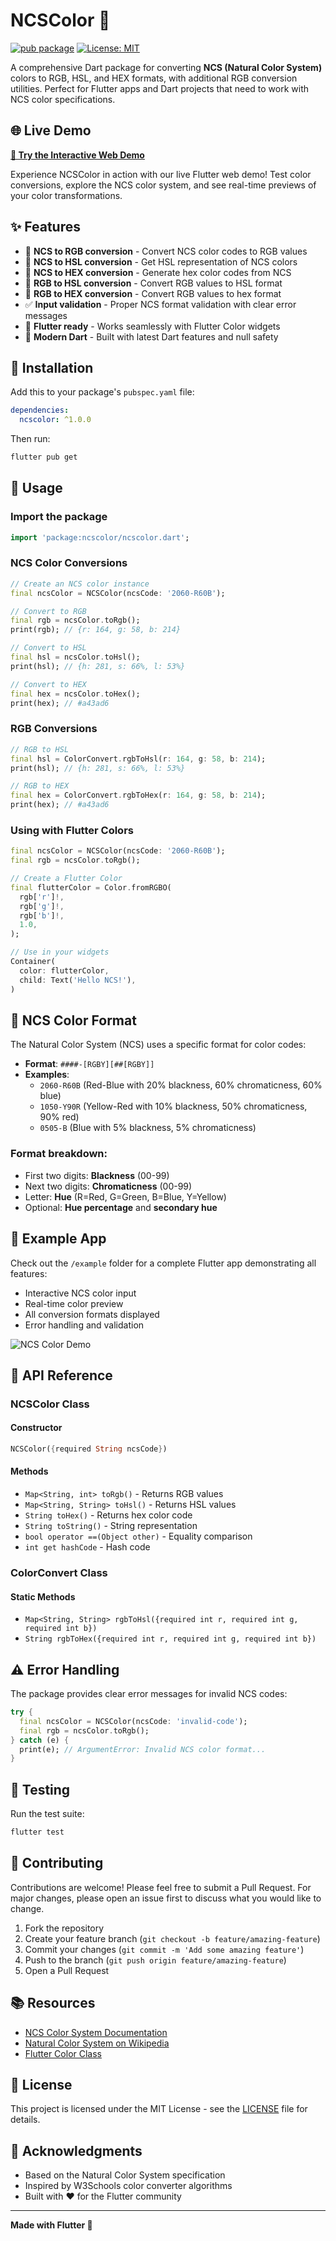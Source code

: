 # NCSColor 🎨

[![pub package](https://img.shields.io/pub/v/ncscolor.svg)](https://pub.dev/packages/ncscolor)
[![License: MIT](https://img.shields.io/badge/License-MIT-yellow.svg)](https://opensource.org/licenses/MIT)

A comprehensive Dart package for converting **NCS (Natural Color System)** colors to RGB, HSL, and HEX formats, with additional RGB conversion utilities. Perfect for Flutter apps and Dart projects that need to work with NCS color specifications.

## 🌐 Live Demo

**[🚀 Try the Interactive Web Demo](https://mohamedabd0.github.io/ncscolor/)**

Experience NCSColor in action with our live Flutter web demo! Test color conversions, explore the NCS color system, and see real-time previews of your color transformations.

## ✨ Features

- 🎯 **NCS to RGB conversion** - Convert NCS color codes to RGB values
- 🌈 **NCS to HSL conversion** - Get HSL representation of NCS colors
- 🎨 **NCS to HEX conversion** - Generate hex color codes from NCS
- 🔄 **RGB to HSL conversion** - Convert RGB values to HSL format
- 🔄 **RGB to HEX conversion** - Convert RGB values to hex format
- ✅ **Input validation** - Proper NCS format validation with clear error messages
- 📱 **Flutter ready** - Works seamlessly with Flutter Color widgets
- 🚀 **Modern Dart** - Built with latest Dart features and null safety

## 🚀 Installation

Add this to your package's `pubspec.yaml` file:

```yaml
dependencies:
  ncscolor: ^1.0.0
```

Then run:

```bash
flutter pub get
```

## 📖 Usage

### Import the package

```dart
import 'package:ncscolor/ncscolor.dart';
```

### NCS Color Conversions

```dart
// Create an NCS color instance
final ncsColor = NCSColor(ncsCode: '2060-R60B');

// Convert to RGB
final rgb = ncsColor.toRgb();
print(rgb); // {r: 164, g: 58, b: 214}

// Convert to HSL
final hsl = ncsColor.toHsl();
print(hsl); // {h: 281, s: 66%, l: 53%}

// Convert to HEX
final hex = ncsColor.toHex();
print(hex); // #a43ad6
```

### RGB Conversions

```dart
// RGB to HSL
final hsl = ColorConvert.rgbToHsl(r: 164, g: 58, b: 214);
print(hsl); // {h: 281, s: 66%, l: 53%}

// RGB to HEX
final hex = ColorConvert.rgbToHex(r: 164, g: 58, b: 214);
print(hex); // #a43ad6
```

### Using with Flutter Colors

```dart
final ncsColor = NCSColor(ncsCode: '2060-R60B');
final rgb = ncsColor.toRgb();

// Create a Flutter Color
final flutterColor = Color.fromRGBO(
  rgb['r']!,
  rgb['g']!,
  rgb['b']!,
  1.0,
);

// Use in your widgets
Container(
  color: flutterColor,
  child: Text('Hello NCS!'),
)
```

## 🎨 NCS Color Format

The Natural Color System (NCS) uses a specific format for color codes:

- **Format**: `####-[RGBY][##[RGBY]]`
- **Examples**:
  - `2060-R60B` (Red-Blue with 20% blackness, 60% chromaticness, 60% blue)
  - `1050-Y90R` (Yellow-Red with 10% blackness, 50% chromaticness, 90% red)
  - `0505-B` (Blue with 5% blackness, 5% chromaticness)

### Format breakdown:

- First two digits: **Blackness** (00-99)
- Next two digits: **Chromaticness** (00-99)
- Letter: **Hue** (R=Red, G=Green, B=Blue, Y=Yellow)
- Optional: **Hue percentage** and **secondary hue**

## 📱 Example App

Check out the `/example` folder for a complete Flutter app demonstrating all features:

- Interactive NCS color input
- Real-time color preview
- All conversion formats displayed
- Error handling and validation

![NCS Color Demo](images/SimulatorScreenShot.png)

## 🔧 API Reference

### NCSColor Class

#### Constructor

```dart
NCSColor({required String ncsCode})
```

#### Methods

- `Map<String, int> toRgb()` - Returns RGB values
- `Map<String, String> toHsl()` - Returns HSL values
- `String toHex()` - Returns hex color code
- `String toString()` - String representation
- `bool operator ==(Object other)` - Equality comparison
- `int get hashCode` - Hash code

### ColorConvert Class

#### Static Methods

- `Map<String, String> rgbToHsl({required int r, required int g, required int b})`
- `String rgbToHex({required int r, required int g, required int b})`

## ⚠️ Error Handling

The package provides clear error messages for invalid NCS codes:

```dart
try {
  final ncsColor = NCSColor(ncsCode: 'invalid-code');
  final rgb = ncsColor.toRgb();
} catch (e) {
  print(e); // ArgumentError: Invalid NCS color format...
}
```

## 🧪 Testing

Run the test suite:

```bash
flutter test
```

## 🤝 Contributing

Contributions are welcome! Please feel free to submit a Pull Request. For major changes, please open an issue first to discuss what you would like to change.

1. Fork the repository
2. Create your feature branch (`git checkout -b feature/amazing-feature`)
3. Commit your changes (`git commit -m 'Add some amazing feature'`)
4. Push to the branch (`git push origin feature/amazing-feature`)
5. Open a Pull Request

## 📚 Resources

- [NCS Color System Documentation](https://ncscolour.com/)
- [Natural Color System on Wikipedia](https://en.wikipedia.org/wiki/Natural_Color_System)
- [Flutter Color Class](https://api.flutter.dev/flutter/dart-ui/Color-class.html)

## 📄 License

This project is licensed under the MIT License - see the [LICENSE](LICENSE) file for details.

## 🙏 Acknowledgments

- Based on the Natural Color System specification
- Inspired by W3Schools color converter algorithms
- Built with ❤️ for the Flutter community

---

**Made with Flutter 💙**
